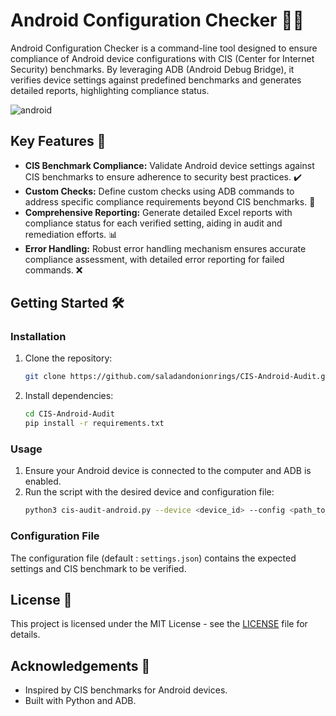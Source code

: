 # Android Configuration Checker 📱✅

Android Configuration Checker is a command-line tool designed to ensure compliance of Android device configurations with CIS (Center for Internet Security) benchmarks. By leveraging ADB (Android Debug Bridge), it verifies device settings against predefined benchmarks and generates detailed reports, highlighting compliance status. 

![android](https://github.com/saladandonionrings/CIS-Android-Audit/assets/61053314/793a0975-c632-49f2-937c-594d5be8456d)

## Key Features 🚀

- **CIS Benchmark Compliance:** Validate Android device settings against CIS benchmarks to ensure adherence to security best practices. ✔️
- **Custom Checks:** Define custom checks using ADB commands to address specific compliance requirements beyond CIS benchmarks. 🔧
- **Comprehensive Reporting:** Generate detailed Excel reports with compliance status for each verified setting, aiding in audit and remediation efforts. 📊
- **Error Handling:** Robust error handling mechanism ensures accurate compliance assessment, with detailed error reporting for failed commands. ❌

## Getting Started 🛠️

### Installation

1. Clone the repository:
   ```bash
   git clone https://github.com/saladandonionrings/CIS-Android-Audit.git
   ```
2. Install dependencies:
   ```bash
   cd CIS-Android-Audit
   pip install -r requirements.txt
   ```

### Usage

1. Ensure your Android device is connected to the computer and ADB is enabled.
2. Run the script with the desired device and configuration file:
   ```bash
   python3 cis-audit-android.py --device <device_id> --config <path_to_configuration_file>
   ```

### Configuration File

The configuration file (default : `settings.json`) contains the expected settings and CIS benchmark to be verified.

## License 📄

This project is licensed under the MIT License - see the [LICENSE](LICENSE) file for details.

## Acknowledgements 🙏

- Inspired by CIS benchmarks for Android devices.
- Built with Python and ADB.
